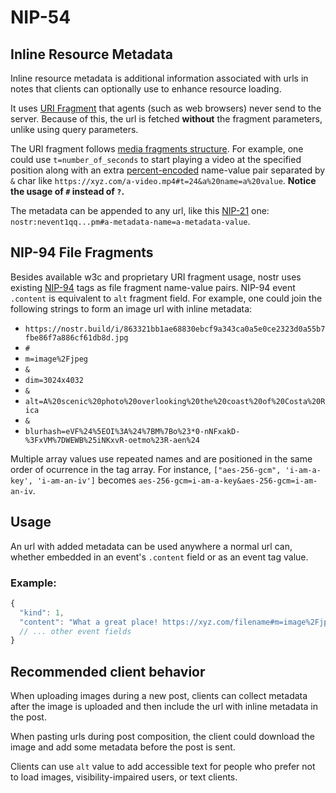 NIP-54
======

Inline Resource Metadata
------------------------

Inline resource metadata is additional information associated with urls in notes that clients can optionally use to enhance resource loading.

It uses [URI Fragment](https://en.wikipedia.org/wiki/URI_fragment) that agents (such as web browsers) never send to the server. Because of this, the url is fetched **without** the fragment parameters, unlike using query parameters.

The URI fragment follows [media fragments structure](https://www.w3.org/TR/media-frags/#general-structure). For example, one could use `t=number_of_seconds` to start playing a video at the specified position along with an extra [percent-encoded](https://www.ietf.org/rfc/rfc3986.txt) name-value pair separated by `&` char like `https://xyz.com/a-video.mp4#t=24&a%20name=a%20value`. **Notice the usage of `#` instead of `?`.**

The metadata can be appended to any url, like this [NIP-21](21.md) one: `nostr:nevent1qq...pm#a-metadata-name=a-metadata-value`.

## NIP-94 File Fragments

Besides available w3c and proprietary URI fragment usage, nostr uses existing [NIP-94](94.md) tags as file fragment name-value pairs. NIP-94 event `.content` is equivalent to `alt` fragment field. For example, one could join the following strings to form an image url with inline metadata:

- `https://nostr.build/i/863321bb1ae68830ebcf9a343ca0a5e0ce2323d0a55b7fbe86f7a886cf61db8d.jpg`
- `#`
- `m=image%2Fjpeg`
- `&`
- `dim=3024x4032`
- `&`
- `alt=A%20scenic%20photo%20overlooking%20the%20coast%20of%20Costa%20Rica`
- `&`
- `blurhash=eVF%24%5EOI%3A%24%7BM%7Bo%23*0-nNFxakD-%3FxVM%7DWEWB%25iNKxvR-oetmo%23R-aen%24`

Multiple array values use repeated names and are positioned in the same order of ocurrence in the tag array. For instance, `["aes-256-gcm", 'i-am-a-key', 'i-am-an-iv']` becomes `aes-256-gcm=i-am-a-key&aes-256-gcm=i-am-an-iv`.

## Usage

An url with added metadata can be used anywhere a normal url can, whether embedded in an event's `.content` field or as an event tag value.

### Example:

```js
{
  "kind": 1,
  "content": "What a great place! https://xyz.com/filename#m=image%2Fjpeg&dim=1920x1080`",
  // ... other event fields
}
```

## Recommended client behavior

When uploading images during a new post, clients can collect metadata
after the image is uploaded and then include the url with inline metadata in the post.

When pasting urls during post composition, the client could download the image
and add some metadata before the post is sent.

Clients can use `alt` value to add accessible text for people who prefer not to
load images, visibility-impaired users, or text clients.
